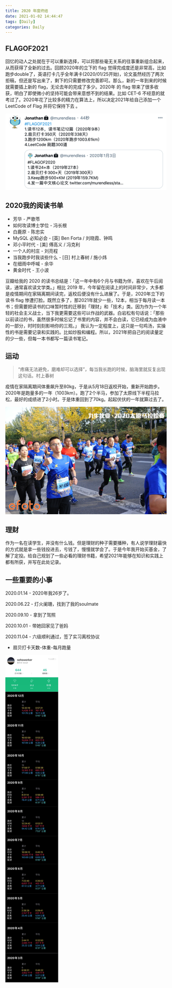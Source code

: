 ```yaml
---
title: 2020 年度终结
date: 2021-01-02 14:44:47
tags: [Daily]
categories: Daily
---
```


## FLAGOF2021

回忆的动人之处就在于可以重新选择，可以将那些毫无关系的往事重新组合起来，从而获得了全新的过去。回顾2020年的立下的 flag 觉得完成度还是非常高，比如跑步double了，英语打卡几乎全年满卡(2020/01/25开始)，论文虽然经历了两次拒稿，但还是写出来了，剩下的只需要修改完善即可。那么，新的一年到来的时候就需要插上新的 flag，无论去年的完成了多少。2020年 的 flag 带来了很多收获，明白了即使微小的坚持可能会带来意想不到的结果。比如 CET-6 不经意的就考过了。2020年花了比较多的精力在算法上，所以决定2021年给自己添加一个 LeetCode of Flag 并将它保持下去 。

![FLAGOF2021](/images/daily/flagof2021.png)

## 2020我的阅读书单

- 芳华 - 严歌苓
- 如何攻读博士学位 - 冯长根
- 白鹿原 - 陈忠实
- MySQL 必知必会 - [英] Ben Forta / 刘晓霞、钟鸣
- 邓小平时代 - [美] 傅高义 / 冯克利
- 一个人的村庄 - 刘亮程
- 当我跑步时我谈些什么 - [日] 村上春树 / 施小炜 
- 在细雨中呼喊 - 余华
- 黄金时代 - 王小波



豆瓣给我的 2020 的读书总结是：「这一年中有6个月与书籍为伴，喜欢在午后阅读，通常喜欢读文学类。」相比 2019 年，今年留在阅读上的时间非常少，大多都是疫情期间在家隔离期间读完，返校后便没有什么进展了。于是，2020年立下的读书 flag 惨遭打脸。既然立多了，那2021年就少一些，12本，相当于每月读一本书；但需要把读书的口味暂时性的迁移到「理财」和「技术」类。因为作为一个年轻的社会主义战士，当下我更需要这些可以作战的武器。白岩松有句话说：「那些以前读过的书，虽然很多时候忘记了书里的内容，并不会白读，它已经成为血液中的一部分，时时刻刻影响你的三观。」  我认为一定程度上，这只是一句鸡汤，实操性的书是需要记录和实践的。比如炒股和编程。所以，2021年把自己的阅读量定的少一些，但每一本书都写一篇读书笔记。

## 运动

> “疼痛无法避免，磨难却可以选择”，每当我长跑的时候，脑海里就反复出现这句话。村上春树

疫情在家隔离期间体重飙升至80kg，于是从5月18日返校开始，重新开始跑步。2020年是跑量多的一年（1003km）。跑了2个半马，参加了太原线下半程马拉松，最好的成绩进了2小时。于是体重回到了70kg。起起伏伏的一年就算过去了。

![taiyuan-marathon-2020](/images/daily/taiyuanmarathon2020.JPG)

## 理财

作为一名在读学生，并没有什么钱。但是理财的种子需要播种，有人说学理财最快的方式就是拿一些钱投进去，亏钱了，慢慢就学会了。于是今年我开始买基金，了解了定投。给自己规划了一些必看的理财书籍，希望2021年能够在知识和实践上都有所获，并写在此处记录。

## 一些重要的小事

2020.01.14 - 2020年我26岁了。

2020.06.22 - 灯火阑珊，找到了我的soulmate

2020.09.10 - 拿到了驾照

2020.10.01 - 带她回家见了爸妈

2020.11.04 - 六级顺利通过，签了实习离校协议



- 扇贝打卡天数-体重-每月跑量

![扇贝打卡天数-体重-每月跑量](/images/daily/endflagof2020.JPG)